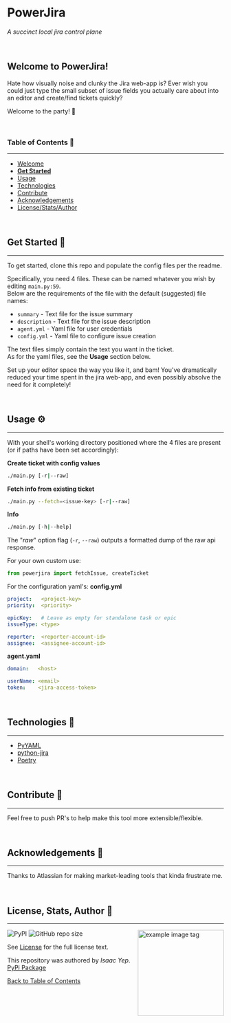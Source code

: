 # **PowerJira**
*A succinct local jira control plane*

<br />

## **Welcome to PowerJira!**
Hate how visually noise and clunky the Jira web-app is? Ever wish you could just type the small subset of issue fields you actually care about into an editor and create/find tickets quickly?

Welcome to the party! 🥳

<br />

### **Table of Contents** 📖
<hr>

  - [Welcome](#welcome-to-powerjira)
  - [**Get Started**](#get-started-)
  - [Usage](#usage-)
  - [Technologies](#technologies-)
  - [Contribute](#Contribute-)
  - [Acknowledgements](#acknowledgements-)
  - [License/Stats/Author](#license-stats-author-)

<br />

## **Get Started 🚀**
<hr>

To get started, clone this repo and populate the config files per the readme.

Specifically, you need 4 files. These can be named whatever you wish by editing `main.py:59`. \
Below are the requirements of the file with the default (suggested) file names:
- `summary` - Text file for the issue summary
- `description` - Text file for the issue description
- `agent.yml` - Yaml file for user credentials
- `config.yml` - Yaml file to configure issue creation

The text files simply contain the text you want in the ticket. \
As for the yaml files, see the **Usage** section below.

Set up your editor space the way you like it, and bam! You've dramatically reduced your time spent in the jira web-app, and even possibly absolve the need for it completely!

<br />

## **Usage ⚙**
<hr>

With your shell's working directory positioned where the 4 files are present (or if paths have been set accordingly):

**Create ticket with config values**
```sh
./main.py [-r|--raw]
```
**Fetch info from existing ticket**
```sh
./main.py --fetch=<issue-key> [-r|--raw]
```
**Info**
```sh
./main.py [-h|--help]
```

The "*raw*" option flag (`-r`, `--raw`) outputs a formatted dump of the raw api response.

For your own custom use:
```python
from powerjira import fetchIssue, createTicket
```

For the configuration yaml's:
**config.yml**
```yaml
project:   <project-key>
priority:  <priority>

epicKey:   # Leave as empty for standalone task or epic
issueType: <type>

reporter:  <reporter-account-id>
assignee:  <assignee-account-id>
```
**agent.yaml**
```yaml
domain:   <host>

userName: <email>
token:    <jira-access-token>
```

<br />

## **Technologies 🧰**
<hr>

  - [PyYAML](https://pypi.org/project/PyYAML/)
  - [python-jira](https://pypi.org/project/jira/)
  - [Poetry](https://python-poetry.org/)

<br />

## **Contribute 🤝**
<hr>

Feel free to push PR's to help make this tool more extensible/flexible.

<br />

## **Acknowledgements 💙**
<hr>

Thanks to Atlassian for making market-leading tools that kinda frustrate me.

<br />

## **License, Stats, Author 📜**
<hr>

<img align="right" alt="example image tag" src="https://i.imgur.com/jtNwEWu.png" width="200" />

<!-- badge cluster -->

![PyPI](https://img.shields.io/pypi/v/powerjira)
![GitHub repo size](https://img.shields.io/github/repo-size/anthonybench/powerjira)

<!-- / -->
See [License](https://www.gnu.org/licenses/gpl-3.0.txt) for the full license text.

This repository was authored by *Isaac Yep*. \
[PyPi Package](https://pypi.org/project/powerjira/#table-of-contents)

[Back to Table of Contents](#table-of-contents-)
